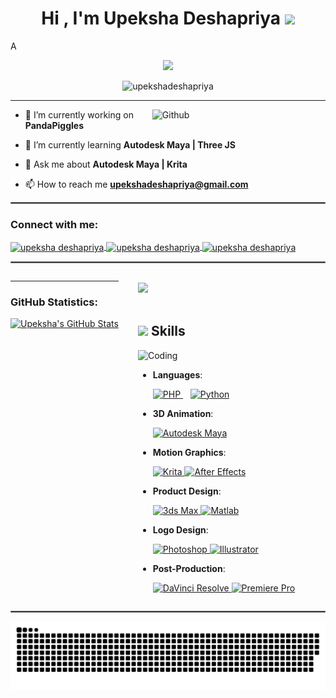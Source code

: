 <!DOCTYPE html>
<html>
<body>

<h1 align="center"><b>Hi , I'm Upeksha Deshapriya </b><img src="https://media.giphy.com/media/hvRJCLFzcasrR4ia7z/giphy.gif" width="35"></h1>
<!--  -->A
<p align="center">
  <a href="https://github.com/DenverCoder1/readme-typing-svg"><img src="https://readme-typing-svg.herokuapp.com?font=Time+New+Roman&color=cyan&size=25&center=true&vCenter=true&width=600&height=100&lines=..&hearts;++;3D+Modeler,;2D+Animator,;Product+Designer,;Logo+Designer,;Love+to+learn+new+stuffs..<3"></a>
</p>


</div>

<div align="left">


<p align="center"> <img src="https://komarev.com/ghpvc/?username=upekshadeshapriya&label=Profile%20views&color=0e75b6&style=flat" alt="upekshadeshapriya" /> </p>
<hr style="border: 0.5x solid gray;" /> <img width="55%" align="right" alt="Github" src="https://raw.githubusercontent.com/onimur/.github/master/.resources/git-header.svg" />

- 🔭 I’m currently working on **PandaPiggles**

- 🌱 I’m currently learning **Autodesk Maya | Three JS**

- 💬 Ask me about **Autodesk Maya | Krita**

- 📫 How to reach me **upekshadeshapriya@gmail.com**
  </div>

<hr style="border: 0.5px solid gray;" />

<h3 align="left">Connect with me:</h3>
<p align="left">
  <a href="https://www.linkedin.com/in/upeksha-deshapriya-7a1aa02aa/?lipi=urn%3Ali%3Apage%3Ad_flagship3_feed%3Bbg4OXHM5QX2ly627ujC2%2Bw%3D%3D" target="_blank">
    <img align="center" src="https://raw.githubusercontent.com/rahuldkjain/github-profile-readme-generator/master/src/images/icons/Social/linked-in-alt.svg" alt="upeksha deshapriya" height="30" width="40" />
  </a>
  <a href="https://www.facebook.com/profile.php?id=100081260322624" target="_blank">
    <img align="center" src="https://raw.githubusercontent.com/rahuldkjain/github-profile-readme-generator/master/src/images/icons/Social/facebook.svg" alt="upeksha deshapriya" height="30" width="40" />
  </a>
  <a href="https://t.me/upekshadeshapriya" target="_blank">
    <img align="center" src="https://upload.wikimedia.org/wikipedia/commons/8/82/Telegram_logo.svg" alt="upeksha deshapriya" height="30" width="40" />
  </a>
</p>

<hr style="border: 1px solid gray;" />

<div style="display: flex; justify-content: space-between;">
  <div>
    
---

### GitHub Statistics:
<p align="center">
  <a href="https://github.com/anuraghazra/github-readme-stats"><img alt="Upeksha's GitHub Stats" src="https://github-readme-stats.vercel.app/api?username=upekshadeshapriya&show_icons=true&count_private=true&theme=radical" height="192px"/></a>
  <br/>
</p>


  </div>
  <div>
    <br>
    <img src="https://user-images.githubusercontent.com/73097560/115834477-dbab4500-a447-11eb-908a-139a6edaec5c.gif"><br><br>

## <img src="https://media2.giphy.com/media/QssGEmpkyEOhBCb7e1/giphy.gif?cid=ecf05e47a0n3gi1bfqntqmob8g9aid1oyj2wr3ds3mg700bl&rid=giphy.gif" width ="25"><b> Skills</b>


<img align="right" alt="Coding" width="300" src="https://cdn.dribbble.com/users/1277312/screenshots/14733298/media/39b1045e593737587dd60e42c8422d1f.gif" >
<br>

<p align="center">

- **Languages**:
    
    <a href="https://www.php.net/" target="_blank" rel="noreferrer">
        <img src="https://upload.wikimedia.org/wikipedia/commons/thumb/2/27/PHP-logo.svg/1280px-PHP-logo.svg.png" alt="PHP" width="40" height="40" />
      </a> &nbsp&nbsp
      <a href="https://www.python.org/" target="_blank" rel="noreferrer">
        <img src="https://logodownload.org/wp-content/uploads/2019/10/python-logo-2.png" alt="Python" width="40" height="40" />
      </a> 
    
- **3D Animation**:

   <a href="https://www.autodesk.com/products/maya/overview" target="_blank" rel="noreferrer">
        <img src="https://th.bing.com/th/id/R.2c824f701da6cbb85686e993f3d249a3?rik=maNYBlic6A3OqQ&riu=http%3a%2f%2fpluspng.com%2fimg-png%2fautodesk-maya-logo-png-maya-logo-pluspng-1000x1000.jpg&ehk=G9qOQFavhNZxUbkhGc0Ouzgh8%2fis7OT8RZfRe9Ld8HQ%3d&risl=&pid=ImgRaw&r=0" alt="Autodesk Maya" width="40" height="40" />
      </a>



- **Motion Graphics**:

    <a href="https://krita.org/" target="_blank" rel="noreferrer">
        <img src="https://th.bing.com/th/id/R.d83d84e8f4d3e86a0fd21241e2e42d9d?rik=n3Aw4u22m54aRQ&pid=ImgRaw&r=0" alt="Krita" width="40" height="40" />
      </a>
      <a href="https://www.adobe.com/products/aftereffects.html" target="_blank" rel="noreferrer">
        <img src="https://cdn4.iconfinder.com/data/icons/logos-and-brands/512/16_Aftereffects_After_Effects_Adobe_logo_logos-1024.png" alt="After Effects" width="40" height="40" />
      </a>
    


- **Product Design**:
  
  <a href="https://www.autodesk.com/products/3ds-max/overview" target="_blank" rel="noreferrer">
        <img src="https://th.bing.com/th/id/OIP.WlYT8xRItBA2YiQLqkG4QwHaHa?rs=1&pid=ImgDetMain" alt="3ds Max" width="40" height="40" />
      </a>
      <a href="https://www.mathworks.com/products/matlab.html" target="_blank" rel="noreferrer">
        <img src="https://th.bing.com/th/id/R.ddd1adbbf1511484c5ec3ca4f771766b?rik=yA9uv2fEtuFHTQ&pid=ImgRaw&r=0&sres=1&sresct=1" alt="Matlab" width="40" height="40" />
      </a>



- **Logo Design**:

   <a href="https://www.adobe.com/products/photoshop.html" target="_blank" rel="noreferrer">
        <img src="https://logodownload.org/wp-content/uploads/2019/10/adobe-photoshop-logo.png" alt="Photoshop" width="40" height="40" />
      </a>
      <a href="https://www.adobe.com/products/illustrator.html" target="_blank" rel="noreferrer">
        <img src="https://upload.wikimedia.org/wikipedia/commons/thumb/f/fb/Adobe_Illustrator_CC_icon.svg/1200px-Adobe_Illustrator_CC_icon.svg.png" alt="Illustrator" width="40" height="40" />
      </a>


- **Post-Production**:
  
   <a href="https://www.blackmagicdesign.com/products/davinciresolve" target="_blank" rel="noreferrer">
        <img src="https://th.bing.com/th/id/OIP.AJH7q9WIMB437Mk1T9KmfAHaHa?rs=1&pid=ImgDetMain" alt="DaVinci Resolve" width="40" height="40" />
      </a>  
      <a href="https://www.adobe.com/products/premiere.html" target="_blank" rel="noreferrer">
        <img src="https://th.bing.com/th/id/R.b662ef0b463114ff096a78750dd2714f?rik=VoyZrxDs3wkePg&riu=http%3a%2f%2fwww.cinema5d.com%2fwp-content%2fuploads%2f2014%2f06%2fpremiere-pro-logo.png&ehk=HkcqErO7GTK%2bWDzr1UhXXkHPk44g1TP74pVS3ObXqeM%3d&risl=&pid=ImgRaw&r=0" alt="Premiere Pro" width="40" height="40" />
      </a>

</p>

  </div>
</div>

<hr style="border: 1px solid gray;" />

![snake gif](https://github.com/upekshadeshapriya/upekshadeshapriya/blob/output/github-snake-dark.svg)
</body>
</html>


